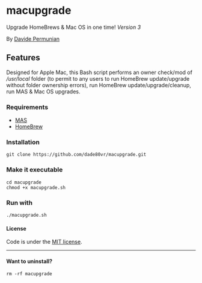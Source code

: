 # macupgrade
Upgrade HomeBrews & Mac OS in one time!
*Version 3*

By [Davide Permunian](https://github.com/dade80vr)

## Features

Designed for Apple Mac, this Bash script performs an owner check/mod of _/usr/local_ folder (to permit to any users to run HomeBrew update/upgrade without folder ownership errors), run HomeBrew update/upgrade/cleanup, run MAS & Mac OS upgrades.

### Requirements

* [MAS](https://github.com/mas-cli/mas)
* [HomeBrew](https://brew.sh/index_it.html)

### Installation

```shell
git clone https://github.com/dade80vr/macupgrade.git
```

### Make it executable

```shell
cd macupgrade
chmod +x macupgrade.sh
```

### Run with

```shell
./macupgrade.sh
```

#### License

Code is under the [MIT license](LICENSE).

---

#### Want to uninstall?

```shell
rm -rf macupgrade
```
